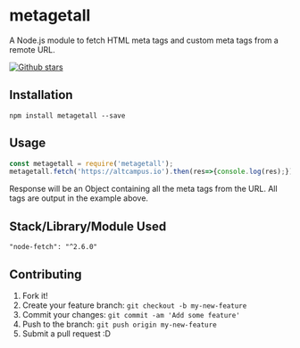 # metagetall

A Node.js module to fetch HTML meta tags and custom meta tags from a remote URL.

[![Github stars](https://img.shields.io/github/stars/piyushsi/metagetall.svg?style=social&label=Star)](https://github.com/piyushsi/metagetall)


## Installation

```
npm install metagetall --save
```

## Usage


``` javascript
const metagetall = require('metagetall');
metagetall.fetch('https://altcampus.io').then(res=>{console.log(res);});
```


Response will be an Object containing all the meta tags from the URL. All tags are output in the example above.

## Stack/Library/Module Used
```
"node-fetch": "^2.6.0"
```

## Contributing

1. Fork it!
2. Create your feature branch: `git checkout -b my-new-feature`
3. Commit your changes: `git commit -am 'Add some feature'`
4. Push to the branch: `git push origin my-new-feature`
5. Submit a pull request :D
